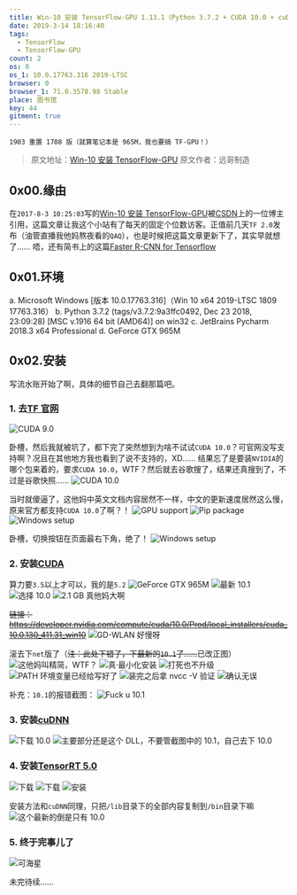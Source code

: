 ```yaml
---
title: Win-10 安装 TensorFlow-GPU 1.13.1（Python 3.7.2 + CUDA 10.0 + cuDNN 7.5.0 + TensorRT 5.0.4.3）
date: 2019-3-14 18:16:40
tags:
  - TensorFlow
  - TensorFlow-GPU
count: 2
os: 0
os_1: 10.0.17763.316 2019-LTSC
browser: 0
browser_1: 71.0.3578.98 Stable
place: 图书馆
key: 44
gitment: true
---
```

    1903 重置 1708 版（就算笔记本是 965M，我也要搞 TF-GPU！）
<!-- more -->
> 原文地址：[Win-10 安装 TensorFlow-GPU](./install-tensorflow-gpu-on-Win-10.html)
  原文作者：远哥制造

## 0x00.缘由
在`2017-8-3 10:25:03`写的[Win-10 安装 TensorFlow-GPU](./install-tensorflow-gpu-on-Win-10.html)被[CSDN](https://web.archive.org/save/https://blog.csdn.net/sinat_36458870/article/details/78783587)上的一位博主引用，这篇文章让我这个小站有了每天的固定个位数访客。正值前几天`TF 2.0`发布（油管直播我他妈熬夜看的`QAQ`），也是时候把这篇文章更新下了，其实早就想了……
唔，还有简书上的这篇[Faster R-CNN for Tensorflow](https://web.archive.org/save/https://www.jianshu.com/p/08c1faa38358)

## 0x01.环境
a. Microsoft Windows [版本 10.0.17763.316]（Win 10 x64 2019-LTSC 1809 17763.316）
b. Python 3.7.2 (tags/v3.7.2:9a3ffc0492, Dec 23 2018, 23:09:28) [MSC v.1916 64 bit (AMD64)] on win32
c. JetBrains Pycharm 2018.3 x64 Professional
d. GeForce GTX 965M

## 0x02.安装
写流水账开始了啊，具体的细节自己去翻那篇吧。
### 1. 去[TF 官网](https://www.tensorflow.org/install/gpu)
![CUDA 9.0](https://i1.yuangezhizao.cn/Win-10/20190314183605.jpg!webp)

卧槽，然后我就被坑了，都下完了突然想到为啥不试试`CUDA 10.0`？可官网没写支持啊？况且在其他地方我也看到了说不支持的，XD……
结果忘了是要装`NVIDIA`的哪个包来着的，要求`CUDA 10.0`，WTF？然后就去谷歌搜了，结果还真搜到了，不过是谷歌快照……
![CUDA 10.0](https://i1.yuangezhizao.cn/Win-10/20190314184040.jpg!webp)

当时就傻逼了，这他妈中英文文档内容居然不一样，中文的更新速度居然这么慢，原来官方都支持`CUDA 10.0`了啊？！
![GPU support](https://i1.yuangezhizao.cn/Win-10/20190314184305.jpg!webp)
![Pip package](https://i1.yuangezhizao.cn/Win-10/20190314184318.jpg!webp)
![Windows setup](https://i1.yuangezhizao.cn/Win-10/20190314184346.jpg!webp)

卧槽，切换按钮在页面最右下角，绝了！
![Windows setup](https://i1.yuangezhizao.cn/Win-10/20190314192253.jpg!webp)

### 2. 安装[CUDA](https://developer.nvidia.com/cuda-downloads)
算力要`3.5`以上才可以，我的是`5.2`
![GeForce GTX 965M](https://i1.yuangezhizao.cn/Win-10/20190314192616.jpg!webp)
![最新 10.1](https://i1.yuangezhizao.cn/Win-10/20190314185122.jpg!webp)
![选择 10.0](https://i1.yuangezhizao.cn/Win-10/20190314185229.jpg!webp)
![2.1 GB 真他妈大啊](https://i1.yuangezhizao.cn/Win-10/20190314185318.jpg!webp)

~~链接：https://developer.nvidia.com/compute/cuda/10.0/Prod/local_installers/cuda_10.0.130_411.31_win10~~
![GD-WLAN 好慢呀](https://i1.yuangezhizao.cn/Win-10/20190314190055.jpg!webp)

滚去下`net`版了（~~注：此处下错了，下最新的`10.1`了……~~已改正图）
![这他妈叫精简，WTF？](https://i1.yuangezhizao.cn/Win-10/20191007201921.jpg!webp)
![真·最小化安装](https://i1.yuangezhizao.cn/Win-10/20191007202253.jpg!webp)
![打死也不升级](https://i1.yuangezhizao.cn/Win-10/20191007202344.jpg!webp)
![PATH 环境变量已经给写好了](https://i1.yuangezhizao.cn/Win-10/20190314204638.jpg!webp)
![装完之后拿 nvcc -V 验证](https://i1.yuangezhizao.cn/Win-10/20190314185821.jpg!webp)
![确认无误](https://i1.yuangezhizao.cn/Win-10/20190314231151.jpg!webp)

补充：`10.1`的报错截图：
![Fuck u 10.1](https://i1.yuangezhizao.cn/Win-10/20190314214628.jpg!webp)

### 3. 安装[cuDNN](https://developer.nvidia.com/cudnn)
![下载 10.0](https://i1.yuangezhizao.cn/Win-10/20190314203508.jpg!webp)
![主要部分还是这个 DLL，不要管截图中的 10.1，自己去下 10.0](https://i1.yuangezhizao.cn/Win-10/20190314210804.jpg!webp)

### 4. 安装[TensorRT 5.0](https://developer.nvidia.com/tensorrt)
![下载](https://i1.yuangezhizao.cn/Win-10/20190314211033.jpg!webp)
![下载](https://i1.yuangezhizao.cn/Win-10/20190314211717.jpg!webp)
![安装](https://i1.yuangezhizao.cn/Win-10/20190314211329.jpg!webp)

安装方法和`cuDNN`同理，只把`/lib`目录下的全部内容复制到`/bin`目录下嘛
![这个最新的倒是只有 10.0](https://i1.yuangezhizao.cn/Win-10/20190314211934.jpg!webp)

### 5. 终于完事儿了
![可海星](https://i1.yuangezhizao.cn/Win-10/20190314225747.jpg!webp)

未完待续……